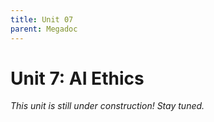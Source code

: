 ```yaml
---
title: Unit 07
parent: Megadoc
---
```


# Unit 7: AI Ethics
*This unit is still under construction! Stay tuned.*
